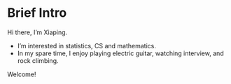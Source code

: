 # Brief Intro
Hi there, I’m Xiaping.
- I’m interested in statistics, CS and mathematics.
- In my spare time, I enjoy playing electric guitar, watching interview, and rock climbing.  

Welcome!

<!---
XiapingZ/XiapingZ is a ✨ special ✨ repository because its `README.md` (this file) appears on your GitHub profile.
You can click the Preview link to take a look at your changes.
--->
